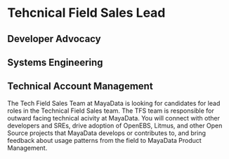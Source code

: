 # Tehcnical Field Sales Lead
## Developer Advocacy
## Systems Engineering
## Technical Account Management


The Tech Field Sales Team at MayaData is looking for candidates for
lead roles in the Technical Field Sales team.  The TFS team is
responsible for outward facing technical acivity at MayaData.  You
will connect with other developers and SREs, drive adoption of
OpenEBS, Litmus, and other Open Source projects that MayaData develops
or contributes to, and bring feedback about usage patterns from the
field to MayaData Product Management.

